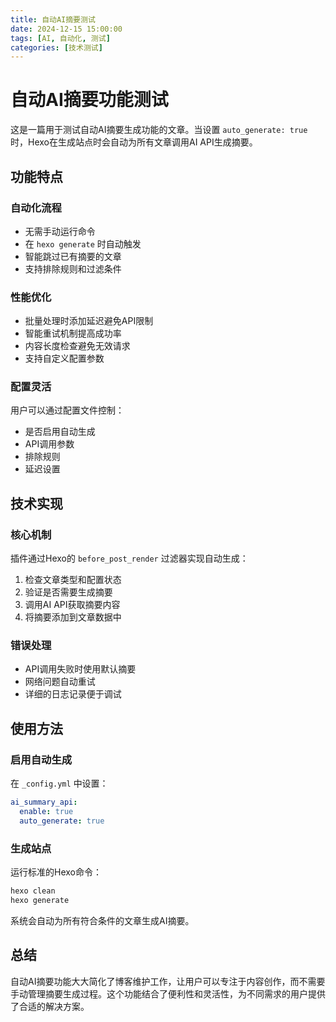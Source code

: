 ```yaml
---
title: 自动AI摘要测试
date: 2024-12-15 15:00:00
tags: [AI, 自动化, 测试]
categories: [技术测试]
---
```


# 自动AI摘要功能测试

这是一篇用于测试自动AI摘要生成功能的文章。当设置 `auto_generate: true` 时，Hexo在生成站点时会自动为所有文章调用AI API生成摘要。

## 功能特点

### 自动化流程
- 无需手动运行命令
- 在 `hexo generate` 时自动触发
- 智能跳过已有摘要的文章
- 支持排除规则和过滤条件

### 性能优化
- 批量处理时添加延迟避免API限制
- 智能重试机制提高成功率
- 内容长度检查避免无效请求
- 支持自定义配置参数

### 配置灵活
用户可以通过配置文件控制：
- 是否启用自动生成
- API调用参数
- 排除规则
- 延迟设置

## 技术实现

### 核心机制
插件通过Hexo的 `before_post_render` 过滤器实现自动生成：

1. 检查文章类型和配置状态
2. 验证是否需要生成摘要
3. 调用AI API获取摘要内容
4. 将摘要添加到文章数据中

### 错误处理
- API调用失败时使用默认摘要
- 网络问题自动重试
- 详细的日志记录便于调试

## 使用方法

### 启用自动生成
在 `_config.yml` 中设置：
```yaml
ai_summary_api:
  enable: true
  auto_generate: true
```

### 生成站点
运行标准的Hexo命令：
```bash
hexo clean
hexo generate
```

系统会自动为所有符合条件的文章生成AI摘要。

## 总结

自动AI摘要功能大大简化了博客维护工作，让用户可以专注于内容创作，而不需要手动管理摘要生成过程。这个功能结合了便利性和灵活性，为不同需求的用户提供了合适的解决方案。
